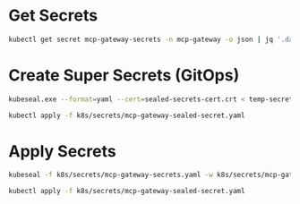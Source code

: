# Get Secrets 
```bash
kubectl get secret mcp-gateway-secrets -n mcp-gateway -o json | jq '.data | map_values(@base64d)'
```

# Create Super Secrets (GitOps)
```bash
kubeseal.exe --format=yaml --cert=sealed-secrets-cert.crt < temp-secret.yaml > k8s/secrets/mcp-gateway-sealed-secret.yaml
```
```bash
kubectl apply -f k8s/secrets/mcp-gateway-sealed-secret.yaml
```

# Apply Secrets
```bash
kubeseal -f k8s/secrets/mcp-gateway-secrets.yaml -w k8s/secrets/mcp-gateway-sealed-secret.yaml
```
```bash
kubectl apply -f k8s/secrets/mcp-gateway-sealed-secret.yaml
```